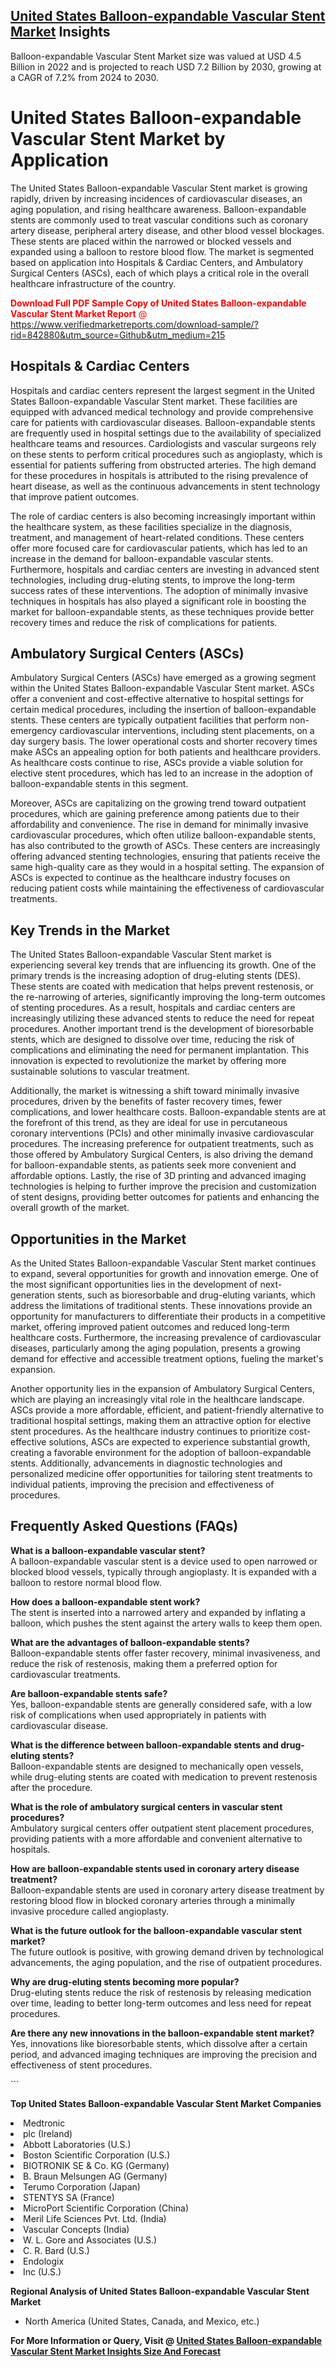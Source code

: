 <h2><a href="https://www.verifiedmarketreports.com/download-sample/?rid=842880&amp;utm_source=Github&amp;utm_medium=215" target="_blank">United States Balloon-expandable Vascular Stent Market</a> Insights</h2><p>Balloon-expandable Vascular Stent Market size was valued at USD 4.5 Billion in 2022 and is projected to reach USD 7.2 Billion by 2030, growing at a CAGR of 7.2% from 2024 to 2030.</p><p><h1>United States Balloon-expandable Vascular Stent Market by Application</h1><p>The United States Balloon-expandable Vascular Stent market is growing rapidly, driven by increasing incidences of cardiovascular diseases, an aging population, and rising healthcare awareness. Balloon-expandable stents are commonly used to treat vascular conditions such as coronary artery disease, peripheral artery disease, and other blood vessel blockages. These stents are placed within the narrowed or blocked vessels and expanded using a balloon to restore blood flow. The market is segmented based on application into Hospitals & Cardiac Centers, and Ambulatory Surgical Centers (ASCs), each of which plays a critical role in the overall healthcare infrastructure of the country.</p><p><p><span class=""><span style="color: #ff0000;"><strong>Download Full PDF Sample Copy of United States Balloon-expandable Vascular Stent Market Report</strong> @ </span><a href="https://www.verifiedmarketreports.com/download-sample/?rid=842880&amp;utm_source=Github&amp;utm_medium=215" target="_blank">https://www.verifiedmarketreports.com/download-sample/?rid=842880&amp;utm_source=Github&amp;utm_medium=215</a></span></p></p><h2>Hospitals & Cardiac Centers</h2><p>Hospitals and cardiac centers represent the largest segment in the United States Balloon-expandable Vascular Stent market. These facilities are equipped with advanced medical technology and provide comprehensive care for patients with cardiovascular diseases. Balloon-expandable stents are frequently used in hospital settings due to the availability of specialized healthcare teams and resources. Cardiologists and vascular surgeons rely on these stents to perform critical procedures such as angioplasty, which is essential for patients suffering from obstructed arteries. The high demand for these procedures in hospitals is attributed to the rising prevalence of heart disease, as well as the continuous advancements in stent technology that improve patient outcomes.</p><p>The role of cardiac centers is also becoming increasingly important within the healthcare system, as these facilities specialize in the diagnosis, treatment, and management of heart-related conditions. These centers offer more focused care for cardiovascular patients, which has led to an increase in the demand for balloon-expandable vascular stents. Furthermore, hospitals and cardiac centers are investing in advanced stent technologies, including drug-eluting stents, to improve the long-term success rates of these interventions. The adoption of minimally invasive techniques in hospitals has also played a significant role in boosting the market for balloon-expandable stents, as these techniques provide better recovery times and reduce the risk of complications for patients.</p><h2>Ambulatory Surgical Centers (ASCs)</h2><p>Ambulatory Surgical Centers (ASCs) have emerged as a growing segment within the United States Balloon-expandable Vascular Stent market. ASCs offer a convenient and cost-effective alternative to hospital settings for certain medical procedures, including the insertion of balloon-expandable stents. These centers are typically outpatient facilities that perform non-emergency cardiovascular interventions, including stent placements, on a day surgery basis. The lower operational costs and shorter recovery times make ASCs an appealing option for both patients and healthcare providers. As healthcare costs continue to rise, ASCs provide a viable solution for elective stent procedures, which has led to an increase in the adoption of balloon-expandable stents in this segment.</p><p>Moreover, ASCs are capitalizing on the growing trend toward outpatient procedures, which are gaining preference among patients due to their affordability and convenience. The rise in demand for minimally invasive cardiovascular procedures, which often utilize balloon-expandable stents, has also contributed to the growth of ASCs. These centers are increasingly offering advanced stenting technologies, ensuring that patients receive the same high-quality care as they would in a hospital setting. The expansion of ASCs is expected to continue as the healthcare industry focuses on reducing patient costs while maintaining the effectiveness of cardiovascular treatments.</p><h2>Key Trends in the Market</h2><p>The United States Balloon-expandable Vascular Stent market is experiencing several key trends that are influencing its growth. One of the primary trends is the increasing adoption of drug-eluting stents (DES). These stents are coated with medication that helps prevent restenosis, or the re-narrowing of arteries, significantly improving the long-term outcomes of stenting procedures. As a result, hospitals and cardiac centers are increasingly utilizing these advanced stents to reduce the need for repeat procedures. Another important trend is the development of bioresorbable stents, which are designed to dissolve over time, reducing the risk of complications and eliminating the need for permanent implantation. This innovation is expected to revolutionize the market by offering more sustainable solutions to vascular treatment.</p><p>Additionally, the market is witnessing a shift toward minimally invasive procedures, driven by the benefits of faster recovery times, fewer complications, and lower healthcare costs. Balloon-expandable stents are at the forefront of this trend, as they are ideal for use in percutaneous coronary interventions (PCIs) and other minimally invasive cardiovascular procedures. The increasing preference for outpatient treatments, such as those offered by Ambulatory Surgical Centers, is also driving the demand for balloon-expandable stents, as patients seek more convenient and affordable options. Lastly, the rise of 3D printing and advanced imaging technologies is helping to further improve the precision and customization of stent designs, providing better outcomes for patients and enhancing the overall growth of the market.</p><h2>Opportunities in the Market</h2><p>As the United States Balloon-expandable Vascular Stent market continues to expand, several opportunities for growth and innovation emerge. One of the most significant opportunities lies in the development of next-generation stents, such as bioresorbable and drug-eluting variants, which address the limitations of traditional stents. These innovations provide an opportunity for manufacturers to differentiate their products in a competitive market, offering improved patient outcomes and reduced long-term healthcare costs. Furthermore, the increasing prevalence of cardiovascular diseases, particularly among the aging population, presents a growing demand for effective and accessible treatment options, fueling the market's expansion.</p><p>Another opportunity lies in the expansion of Ambulatory Surgical Centers, which are playing an increasingly vital role in the healthcare landscape. ASCs provide a more affordable, efficient, and patient-friendly alternative to traditional hospital settings, making them an attractive option for elective stent procedures. As the healthcare industry continues to prioritize cost-effective solutions, ASCs are expected to experience substantial growth, creating a favorable environment for the adoption of balloon-expandable stents. Additionally, advancements in diagnostic technologies and personalized medicine offer opportunities for tailoring stent treatments to individual patients, improving the precision and effectiveness of procedures.</p><h2>Frequently Asked Questions (FAQs)</h2><p><b>What is a balloon-expandable vascular stent?</b><br> A balloon-expandable vascular stent is a device used to open narrowed or blocked blood vessels, typically through angioplasty. It is expanded with a balloon to restore normal blood flow.</p><p><b>How does a balloon-expandable stent work?</b><br> The stent is inserted into a narrowed artery and expanded by inflating a balloon, which pushes the stent against the artery walls to keep them open.</p><p><b>What are the advantages of balloon-expandable stents?</b><br> Balloon-expandable stents offer faster recovery, minimal invasiveness, and reduce the risk of restenosis, making them a preferred option for cardiovascular treatments.</p><p><b>Are balloon-expandable stents safe?</b><br> Yes, balloon-expandable stents are generally considered safe, with a low risk of complications when used appropriately in patients with cardiovascular disease.</p><p><b>What is the difference between balloon-expandable stents and drug-eluting stents?</b><br> Balloon-expandable stents are designed to mechanically open vessels, while drug-eluting stents are coated with medication to prevent restenosis after the procedure.</p><p><b>What is the role of ambulatory surgical centers in vascular stent procedures?</b><br> Ambulatory surgical centers offer outpatient stent placement procedures, providing patients with a more affordable and convenient alternative to hospitals.</p><p><b>How are balloon-expandable stents used in coronary artery disease treatment?</b><br> Balloon-expandable stents are used in coronary artery disease treatment by restoring blood flow in blocked coronary arteries through a minimally invasive procedure called angioplasty.</p><p><b>What is the future outlook for the balloon-expandable vascular stent market?</b><br> The future outlook is positive, with growing demand driven by technological advancements, the aging population, and the rise of outpatient procedures.</p><p><b>Why are drug-eluting stents becoming more popular?</b><br> Drug-eluting stents reduce the risk of restenosis by releasing medication over time, leading to better long-term outcomes and less need for repeat procedures.</p><p><b>Are there any new innovations in the balloon-expandable stent market?</b><br> Yes, innovations like bioresorbable stents, which dissolve after a certain period, and advanced imaging techniques are improving the precision and effectiveness of stent procedures.</p>```</p><p><strong>Top United States Balloon-expandable Vascular Stent Market Companies</strong></p><div data-test-id=""><p><li>Medtronic</li><li> plc (Ireland)</li><li> Abbott Laboratories (U.S.)</li><li> Boston Scientific Corporation (U.S.)</li><li> BIOTRONIK SE & Co. KG (Germany)</li><li> B. Braun Melsungen AG (Germany)</li><li> Terumo Corporation (Japan)</li><li> STENTYS SA (France)</li><li> MicroPort Scientific Corporation (China)</li><li> Meril Life Sciences Pvt. Ltd. (India)</li><li> Vascular Concepts (India)</li><li> W. L. Gore and Associates (U.S.)</li><li> C. R. Bard (U.S.)</li><li> Endologix</li><li> Inc (U.S.)</li></p><div><strong>Regional Analysis of&nbsp;United States Balloon-expandable Vascular Stent Market</strong></div><ul><li dir="ltr"><p dir="ltr">North America&nbsp;(United States, Canada, and Mexico, etc.)</p></li></ul><p><strong>For More Information or Query, Visit @&nbsp;</strong><strong><a href="https://www.verifiedmarketreports.com/product/balloon-expandable-vascular-stent-market/?utm_source=Github&amp;utm_medium=215" target="_blank">United States Balloon-expandable Vascular Stent Market Insights Size And Forecast</a></strong></p></div>
